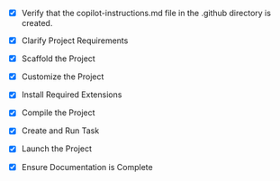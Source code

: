 <!-- Use this file to provide workspace-specific custom instructions to Copilot. For more details, visit https://code.visualstudio.com/docs/copilot/copilot-customization#_use-a-githubcopilotinstructionsmd-file -->
- [x] Verify that the copilot-instructions.md file in the .github directory is created.

- [x] Clarify Project Requirements
	<!-- TimeTracker Flask application with eventlet gunicorn deployment issues -->

- [x] Scaffold the Project
	<!-- Project already exists - TimeTracker repository cloned successfully -->

- [x] Customize the Project
	<!-- Fixed eventlet monkey patching issue:
	     - Created wsgi.py with proper eventlet initialization
	     - Modified main.py to separate app creation from DB initialization
	     - Added SQLAlchemy configuration for eventlet compatibility (NullPool)
	     - Created Procfile for Render deployment
	     - Added gunicorn configuration file
	-->

- [x] Install Required Extensions
	<!-- Installed flask-snippets extension for better Flask development experience -->

- [x] Compile the Project
	<!-- Python virtual environment configured successfully
	     All dependencies from requirements.txt installed correctly
	     Eventlet and other packages working properly -->

- [x] Create and Run Task
	<!-- Flask application running successfully on http://127.0.0.1:5000
	     Database migrations executed correctly
	     Debug mode active for development -->

- [x] Launch the Project
	<!-- Application is running and accessible at localhost:5000 -->

- [x] Ensure Documentation is Complete
	<!-- Created comprehensive README.md with:
	     - Complete setup instructions
	     - Detailed explanation of eventlet fixes
	     - Production deployment guide
	     - Project structure and API documentation
	     - Troubleshooting section
	-->
